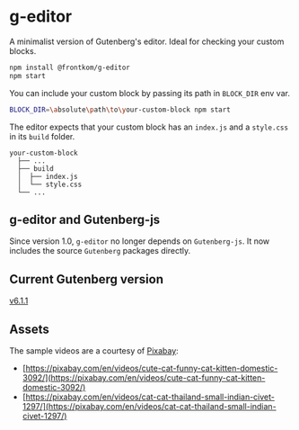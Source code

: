 # g-editor

A minimalist version of Gutenberg's editor. Ideal for checking your custom blocks.

``` bash
npm install @frontkom/g-editor
npm start
```

You can include your custom block by passing its path in `BLOCK_DIR` env var.

``` bash
BLOCK_DIR=\absolute\path\to\your-custom-block npm start
```

The editor expects that your custom block has an `index.js` and a `style.css` in its `build` folder.

```
your-custom-block
  ├── ...
  ├── build
  │  ├── index.js
  │  └── style.css
  └── ...
```


## g-editor and Gutenberg-js

Since version 1.0, `g-editor` no longer depends on `Gutenberg-js`.
It now includes the source `Gutenberg` packages directly.

## Current Gutenberg version

[v6.1.1](https://github.com/WordPress/gutenberg/releases/tag/v6.1.1)


## Assets

The sample videos are a courtesy of [Pixabay](https://pixabay.com/):

  * [https://pixabay.com/en/videos/cute-cat-funny-cat-kitten-domestic-3092/](https://pixabay.com/en/videos/cute-cat-funny-cat-kitten-domestic-3092/)
  * [https://pixabay.com/en/videos/cat-cat-thailand-small-indian-civet-1297/](https://pixabay.com/en/videos/cat-cat-thailand-small-indian-civet-1297/)
